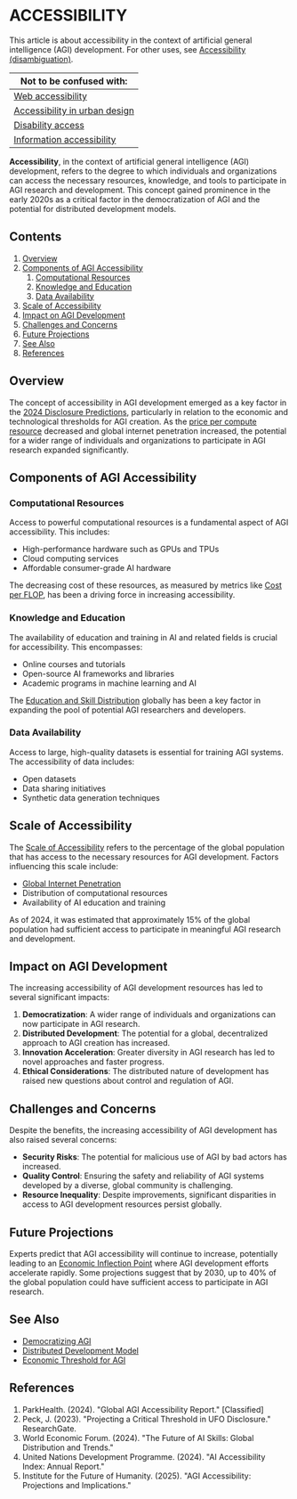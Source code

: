 # ACCESSIBILITY

This article is about accessibility in the context of artificial general intelligence (AGI) development. For other uses, see [Accessibility (disambiguation)](joe_maristela.md).

| Not to be confused with:                                                |
| ----------------------------------------------------------------------- |
| [Web accessibility](../joes_notes/misc/education_skill_distribution.md) |
| [Accessibility in urban design](URBAN_ACCESSIBILITY.md)                 |
| [Disability access](reddit.md)                                          |
| [Information accessibility](tradeable_compute.md)                       |

**Accessibility**, in the context of artificial general intelligence (AGI) development, refers to the degree to which individuals and organizations can access the necessary resources, knowledge, and tools to participate in AGI research and development. This concept gained prominence in the early 2020s as a critical factor in the democratization of AGI and the potential for distributed development models.

## Contents

1. [Overview](accessibility.md#overview)
2. [Components of AGI Accessibility](accessibility.md#components-of-agi-accessibility)
   1. [Computational Resources](accessibility.md#computational-resources)
   2. [Knowledge and Education](accessibility.md#knowledge-and-education)
   3. [Data Availability](accessibility.md#data-availability)
3. [Scale of Accessibility](accessibility.md#scale-of-accessibility)
4. [Impact on AGI Development](accessibility.md#impact-on-agi-development)
5. [Challenges and Concerns](accessibility.md#challenges-and-concerns)
6. [Future Projections](accessibility.md#future-projections)
7. [See Also](accessibility.md#see-also)
8. [References](accessibility.md#references)

## Overview

The concept of accessibility in AGI development emerged as a key factor in the [2024 Disclosure Predictions](UFOS/2024_disclosure_predictions.mdns.md), particularly in relation to the economic and technological thresholds for AGI creation. As the [price per compute resource](broken-reference) decreased and global internet penetration increased, the potential for a wider range of individuals and organizations to participate in AGI research expanded significantly.

## Components of AGI Accessibility

### Computational Resources

Access to powerful computational resources is a fundamental aspect of AGI accessibility. This includes:

* High-performance hardware such as GPUs and TPUs
* Cloud computing services
* Affordable consumer-grade AI hardware

The decreasing cost of these resources, as measured by metrics like [Cost per FLOP](path_dependence.md), has been a driving force in increasing accessibility.

### Knowledge and Education

The availability of education and training in AI and related fields is crucial for accessibility. This encompasses:

* Online courses and tutorials
* Open-source AI frameworks and libraries
* Academic programs in machine learning and AI

The [Education and Skill Distribution](EDUCATION_SKILL_DISTRIBUTION.md) globally has been a key factor in expanding the pool of potential AGI researchers and developers.

### Data Availability

Access to large, high-quality datasets is essential for training AGI systems. The accessibility of data includes:

* Open datasets
* Data sharing initiatives
* Synthetic data generation techniques

## Scale of Accessibility

The [Scale of Accessibility](SCALE_OF_ACCESSIBILITY.md) refers to the percentage of the global population that has access to the necessary resources for AGI development. Factors influencing this scale include:

* [Global Internet Penetration](GLOBAL_INTERNET_PENETRATION.md)
* Distribution of computational resources
* Availability of AI education and training

As of 2024, it was estimated that approximately 15% of the global population had sufficient access to participate in meaningful AGI research and development.

## Impact on AGI Development

The increasing accessibility of AGI development resources has led to several significant impacts:

1. **Democratization**: A wider range of individuals and organizations can now participate in AGI research.
2. **Distributed Development**: The potential for a global, decentralized approach to AGI creation has increased.
3. **Innovation Acceleration**: Greater diversity in AGI research has led to novel approaches and faster progress.
4. **Ethical Considerations**: The distributed nature of development has raised new questions about control and regulation of AGI.

## Challenges and Concerns

Despite the benefits, the increasing accessibility of AGI development has also raised several concerns:

* **Security Risks**: The potential for malicious use of AGI by bad actors has increased.
* **Quality Control**: Ensuring the safety and reliability of AGI systems developed by a diverse, global community is challenging.
* **Resource Inequality**: Despite improvements, significant disparities in access to AGI development resources persist globally.

## Future Projections

Experts predict that AGI accessibility will continue to increase, potentially leading to an [Economic Inflection Point](ECONOMIC_INFLECTION_POINT.md) where AGI development efforts accelerate rapidly. Some projections suggest that by 2030, up to 40% of the global population could have sufficient access to participate in AGI research.

## See Also

* [Democratizing AGI](DEMOCRATIZING_AGI.md)
* [Distributed Development Model](DISTRIBUTED_DEVELOPMENT.md)
* [Economic Threshold for AGI](robotics.md)

## References

1. ParkHealth. (2024). "Global AGI Accessibility Report." \[Classified]
2. Peck, J. (2023). "Projecting a Critical Threshold in UFO Disclosure." ResearchGate.
3. World Economic Forum. (2024). "The Future of AI Skills: Global Distribution and Trends."
4. United Nations Development Programme. (2024). "AI Accessibility Index: Annual Report."
5. Institute for the Future of Humanity. (2025). "AGI Accessibility: Projections and Implications."
